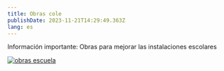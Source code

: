 ```yaml
---
title: Obras cole
publishDate: 2023-11-21T14:29:49.363Z
lang: es
---
```

Información importante: Obras para mejorar las instalaciones escolares

[![obras escuela](/images/obres-escola.jpeg)](https://pn-dracs.netlify.app/images/obres-escola.jpeg)